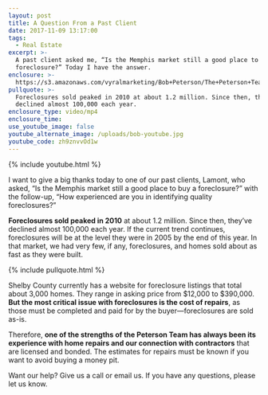 ```yaml
---
layout: post
title: A Question From a Past Client
date: 2017-11-09 13:17:00
tags:
  - Real Estate
excerpt: >-
  A past client asked me, “Is the Memphis market still a good place to buy a
  foreclosure?” Today I have the answer.
enclosure: >-
  https://s3.amazonaws.com/vyralmarketing/Bob+Peterson/The+Peterson+Team-+A+Question+From+Our+Past+Client.mp4
pullquote: >-
  Foreclosures sold peaked in 2010 at about 1.2 million. Since then, they’ve
  declined almost 100,000 each year.
enclosure_type: video/mp4
enclosure_time:
use_youtube_image: false
youtube_alternate_image: /uploads/bob-youtube.jpg
youtube_code: zh9znvvOd1w
---
```



{% include youtube.html %}

I want to give a big thanks today to one of our past clients, Lamont, who asked, “Is the Memphis market still a good place to buy a foreclosure?” with the follow-up, “How experienced are you in identifying quality foreclosures?”

**Foreclosures sold peaked in 2010** at about 1.2 million. Since then, they’ve declined almost 100,000 each year. If the current trend continues, foreclosures will be at the level they were in 2005 by the end of this year. In that market, we had very few, if any, foreclosures, and homes sold about as fast as they were built.&nbsp;

{% include pullquote.html %}

Shelby County currently has a website for foreclosure listings that total about 3,000 homes. They range in asking price from $12,000 to $390,000. **But the most critical issue with foreclosures is the cost of repairs**, as those must be completed and paid for by the buyer—foreclosures are sold as-is.

Therefore, **one of the strengths of the Peterson Team has always been its experience with home repairs and our connection with contractors** that are licensed and bonded. The estimates for repairs must be known if you want to avoid buying a money pit.

Want our help? Give us a call or email us. If you have any questions, please let us know.